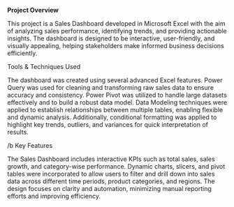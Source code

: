 **Project Overview**

This project is a Sales Dashboard developed in Microsoft Excel with the aim of analyzing sales performance, identifying trends, and providing actionable insights. The dashboard is designed to be interactive, user-friendly, and visually appealing, helping stakeholders make informed business decisions efficiently.

Tools & Techniques Used

The dashboard was created using several advanced Excel features. Power Query was used for cleaning and transforming raw sales data to ensure accuracy and consistency. Power Pivot was utilized to handle large datasets effectively and to build a robust data model. Data Modeling techniques were applied to establish relationships between multiple tables, enabling flexible and dynamic analysis. Additionally, conditional formatting was applied to highlight key trends, outliers, and variances for quick interpretation of results.

/b Key Features

The Sales Dashboard includes interactive KPIs such as total sales, sales growth, and category-wise performance. Dynamic charts, slicers, and pivot tables were incorporated to allow users to filter and drill down into sales data across different time periods, product categories, and regions. The design focuses on clarity and automation, minimizing manual reporting efforts and improving efficiency.
